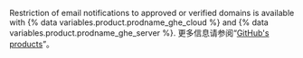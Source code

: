 Restriction of email notifications to approved or verified domains is available with {% data variables.product.prodname_ghe_cloud %} and {% data variables.product.prodname_ghe_server %}. 更多信息请参阅“[GitHub's products](/articles/githubs-products)”。
